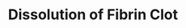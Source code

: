 ---
annotations:
- type: Pathway Ontology
  value: regulatory pathway
authors:
- MaintBot
- MartijnVanIersel
- ReactomeTeam
- Anwesha
description: 'The crosslinked fibrin multimers in a clot are broken down to soluble
  polypeptides by plasmin, a serine protease. Plasmin can be generated from its inactive
  precursor plasminogen and recruited to the site of a fibrin clot in two ways, by
  interaction with tissue plasminogen activator at the surface of a fibrin clot, and
  by interaction with urokinase plasminogen activator at a cell surface. The first
  mechanism appears to be the major one responsible for the dissolution of clots within
  blood vessels. The second, although capable of mediating clot dissolution, may normally
  play a major role in tissue remodeling, cell migration, and inflammation (Chapman
  1997; Lijnen 2001).<br>Clot dissolution is regulated in two ways. First, efficient
  plasmin activation and fibrinolysis occur only in complexes formed at the clot surface
  or on a cell membrane - proteins free in the blood are inefficient catalysts and
  are rapidly inactivated. Second, both plasminogen activators and plasmin itself
  are inactivated by specific serpins, proteins that bind to serine proteases to form
  stable, enzymatically inactive complexes (Kohler and Grant 2000).<br>These events
  are outlined in the drawing: black arrows connect the substrates (inputs) and products
  (outputs) of individual reactions, and blue lines connect output activated enzymes
  to the other reactions that they catalyze.  View original pathway at [http://www.reactome.org/PathwayBrowser/#DIAGRAM=75205
  Reactome].'
last-edited: 2021-01-25
organisms:
- Homo sapiens
redirect_from:
- /index.php/Pathway:WP1802
- /instance/WP1802
schema-jsonld:
- '@context': https://schema.org/
  '@id': https://wikipathways.github.io/pathways/WP1802.html
  '@type': Dataset
  creator:
    '@type': Organization
    name: WikiPathways
  description: 'The crosslinked fibrin multimers in a clot are broken down to soluble
    polypeptides by plasmin, a serine protease. Plasmin can be generated from its
    inactive precursor plasminogen and recruited to the site of a fibrin clot in two
    ways, by interaction with tissue plasminogen activator at the surface of a fibrin
    clot, and by interaction with urokinase plasminogen activator at a cell surface.
    The first mechanism appears to be the major one responsible for the dissolution
    of clots within blood vessels. The second, although capable of mediating clot
    dissolution, may normally play a major role in tissue remodeling, cell migration,
    and inflammation (Chapman 1997; Lijnen 2001).<br>Clot dissolution is regulated
    in two ways. First, efficient plasmin activation and fibrinolysis occur only in
    complexes formed at the clot surface or on a cell membrane - proteins free in
    the blood are inefficient catalysts and are rapidly inactivated. Second, both
    plasminogen activators and plasmin itself are inactivated by specific serpins,
    proteins that bind to serine proteases to form stable, enzymatically inactive
    complexes (Kohler and Grant 2000).<br>These events are outlined in the drawing:
    black arrows connect the substrates (inputs) and products (outputs) of individual
    reactions, and blue lines connect output activated enzymes to the other reactions
    that they catalyze.  View original pathway at [http://www.reactome.org/PathwayBrowser/#DIAGRAM=75205
    Reactome].'
  keywords:
  - 'SERPINB2 '
  - PLG(20-810)
  - N-glycyl-glycosylphosphatidylinositolethanolamine-PLAUR
  - SERPINB2
  - fibrin multimer,
  - ANXA2:S100A10
  - plasminogen
  - plasminogen:histidine-rich glycoprotein
  - 'PLAT(311-562) '
  - PLAT(36-562)
  - 'SERPINF2 '
  - 'PLG(20-580) '
  - SERPINE1-like
  - Plasmin
  - activator
  - activator inhibitor
  - 'PLAU(21-177) '
  - 'PLAT(36-310) '
  - 'SERPINE2 '
  - Zn2+
  - 'SERPINB8 '
  - 'N-glycyl-glycosylphosphatidylinositolethanolamine-PLAUR '
  - 'PLG(581-810) '
  - (two-chain):plasminogen activator inhibitor 1
  - crosslinked
  - 'S100A10 '
  - (one-chain):uPAR
  - (one-chain):plasminogen
  - crosslinked:tissue
  - (two-chain)
  - PLAU(21-431)
  - 'HRG '
  - 'ANXA2 '
  - PAI-2:urokinase
  - proteins
  - products (plasmin)
  - PAI-1:urokinase
  - (two-chain):plasminogen
  - histidine-rich
  - HRG
  - 'PLAU(179-431) '
  - fibrin digestion
  - fibrin
  - SERPINF2
  - (one-chain)
  - 'fibrin multimer, crosslinked '
  - 'SERPINE1 '
  - tetramer
  - (one-chain):plasminogen activator inhibitor 1
  - urokinase
  - SERPINE1
  - glycoprotein:plasminogen
  - 'PLG(20-810) '
  - 'PLAT(36-562) '
  - 'PLAU(21-431) '
  - alpha-2-antiplasmin:plasmin
  - 'SERPINB6 '
  - (two-chain):uPAR
  - multimer,
  license: CC0
  name: Dissolution of Fibrin Clot
seo: CreativeWork
title: Dissolution of Fibrin Clot
wpid: WP1802
---